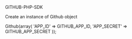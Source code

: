 GITHUB-PHP-SDK

Create an instance of Github object 

Github(array(
	'APP_ID'     => GITHUB_APP_ID,
	'APP_SECRET' => GITHUB_APP_SECRET
));

